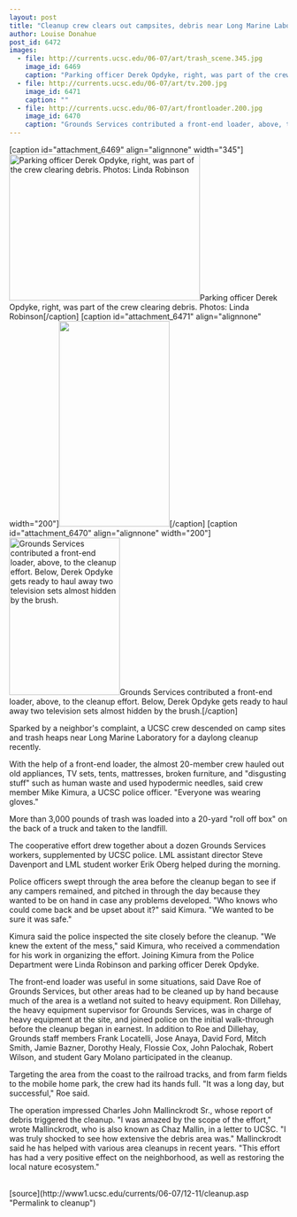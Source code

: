 ```yaml
---
layout: post
title: "Cleanup crew clears out campsites, debris near Long Marine Laboratory"
author: Louise Donahue
post_id: 6472
images:
  - file: http://currents.ucsc.edu/06-07/art/trash_scene.345.jpg
    image_id: 6469
    caption: "Parking officer Derek Opdyke, right, was part of the crew clearing debris. Photos: Linda Robinson"
  - file: http://currents.ucsc.edu/06-07/art/tv.200.jpg
    image_id: 6471
    caption: ""
  - file: http://currents.ucsc.edu/06-07/art/frontloader.200.jpg
    image_id: 6470
    caption: "Grounds Services contributed a front-end loader, above, to the cleanup effort. Below, Derek Opdyke gets ready to haul away two television sets almost hidden by the brush."
---
```


[caption id="attachment_6469" align="alignnone" width="345"]<a href="http://localhost/mysite/wp-content/uploads/2006/12/trash_scene.345.jpg"><img class="size-full wp-image-6469" src="http://localhost/mysite/wp-content/uploads/2006/12/trash_scene.345.jpg" alt="Parking officer Derek Opdyke, right, was part of the crew clearing debris. Photos: Linda Robinson" width="345" height="264" /></a>Parking officer Derek Opdyke, right, was part of the crew clearing debris. Photos: Linda Robinson[/caption]
[caption id="attachment_6471" align="alignnone" width="200"]<a href="http://localhost/mysite/wp-content/uploads/2006/12/tv.200.jpg"><img class="size-full wp-image-6471" src="http://localhost/mysite/wp-content/uploads/2006/12/tv.200.jpg" alt="" width="200" height="371" /></a>[/caption]
[caption id="attachment_6470" align="alignnone" width="200"]<a href="http://localhost/mysite/wp-content/uploads/2006/12/frontloader.200.jpg"><img class="size-full wp-image-6470" src="http://localhost/mysite/wp-content/uploads/2006/12/frontloader.200.jpg" alt="Grounds Services contributed a front-end loader, above, to the cleanup effort. Below, Derek Opdyke gets ready to haul away two television sets almost hidden by the brush." width="200" height="284" /></a>Grounds Services contributed a front-end loader, above, to the cleanup effort. Below, Derek Opdyke gets ready to haul away two television sets almost hidden by the brush.[/caption]
<a name="content" id="content"></a>
<p>
  Sparked by a neighbor's complaint, a UCSC crew descended on camp sites and trash heaps near Long Marine Laboratory for a daylong cleanup recently.
</p>
<p>
  With the help of a front-end loader, the almost 20-member crew hauled out old appliances, TV sets, tents, mattresses, broken furniture, and "disgusting stuff" such as human waste and used hypodermic needles, said crew member Mike Kimura, a UCSC police officer. "Everyone was wearing gloves."
</p>
<p>
  More than 3,000 pounds of trash was loaded into a 20-yard "roll off box" on the back of a truck and taken to the landfill.
</p>
<p>
  The cooperative effort drew together about a dozen Grounds Services workers, supplemented by UCSC police. LML assistant director Steve Davenport and LML student worker Erik Oberg helped during the morning.
</p>
<p>
  Police officers swept through the area before the cleanup began to see if any campers remained, and pitched in through the day because they wanted to be on hand in case any problems developed. "Who knows who could come back and be upset about it?" said Kimura. "We wanted to be sure it was safe."
</p>
<p>
  Kimura said the police inspected the site closely before the cleanup. "We knew the extent of the mess," said Kimura, who received a commendation for his work in organizing the effort. Joining Kimura from the Police Department were Linda Robinson and parking officer Derek Opdyke.
</p>
<p>
  The front-end loader was useful in some situations, said Dave Roe of Grounds Services, but other areas had to be cleaned up by hand because much of the area is a wetland not suited to heavy equipment. Ron Dillehay, the heavy equipment supervisor for Grounds Services, was in charge of heavy equipment at the site, and joined police on the initial walk-through before the cleanup began in earnest. In addition to Roe and Dillehay, Grounds staff members Frank Locatelli, Jose Anaya, David Ford, Mitch Smith, Jamie Bazner, Dorothy Healy, Flossie Cox, John Palochak, Robert Wilson, and student Gary Molano participated in the cleanup.
</p>
<p>
  Targeting the area from the coast to the railroad tracks, and from farm fields to the mobile home park, the crew had its hands full. "It was a long day, but successful," Roe said.
</p>
<p>
  The operation impressed Charles John Mallinckrodt Sr., whose report of debris triggered the cleanup. "I was amazed by the scope of the effort," wrote Mallinckrodt, who is also known as Chaz Mallin, in a letter to UCSC. "I was truly shocked to see how extensive the debris area was." Mallinckrodt said he has helped with various area cleanups in recent years. "This effort has had a very positive effect on the neighborhood, as well as restoring the local nature ecosystem."
</p><br>
[source](http://www1.ucsc.edu/currents/06-07/12-11/cleanup.asp "Permalink to cleanup")
